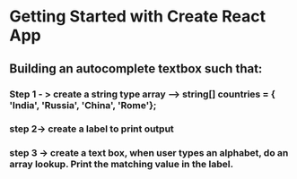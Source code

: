 # Getting Started with Create React App

## Building an autocomplete textbox such that:

### Step 1 - > create a string type array --> string[] countries = { 'India', 'Russia', 'China', 'Rome'};

### step 2-> create a label to print output

### step 3 -> create a text box, when user types an alphabet, do an array lookup. Print the matching value in the label.
